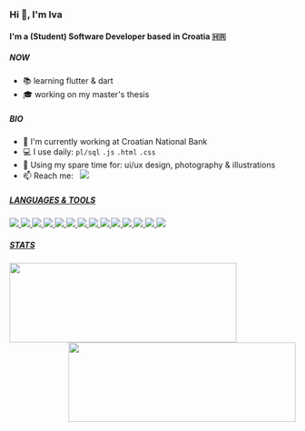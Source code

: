 ### Hi 👋, I'm Iva

#### I'm a (Student) Software Developer based in Croatia :croatia:

##### NOW
- :books: learning flutter & dart
- :mortar_board: working on my master's thesis

##### BIO
- 🏦 I'm currently working at Croatian National Bank
- 💻 I use daily: `pl/sql` `.js` `.html` `.css`
- 🎨 Using my spare time for: ui/ux design, photography & illustrations
- 📫 Reach me: &nbsp; <a href="https://www.linkedin.com/in/iva-papac-639536197/" target="_blank"><img src="https://img.shields.io/badge/linkedin-0077B5.svg?style=flat&logo=linkedin&logoColor=white"/>

##### LANGUAGES & TOOLS
  <p>
    <img src="https://img.shields.io/badge/HTML5-E34F26?style=flat&logo=html5&logoColor=white"/>
    <img src="https://img.shields.io/badge/CSS3-1572B6?style=flat&logo=css3&logoColor=white"/>
    <img src="https://img.shields.io/badge/JavaScript-F7DF1E?style=flate&logo=javascript&logoColor=black"/>
    <img src="https://img.shields.io/badge/React-20232A?style=flat&logo=react&logoColor=61DAFB"/>
    <img src="https://img.shields.io/badge/Material--UI-0081CB?style=flat&logo=material-ui&logoColor=white"/>
    <img src="https://img.shields.io/badge/Redux-593D88?style=flat&logo=redux&logoColor=white"/>
    <img src="https://img.shields.io/badge/Node.js-43853D?style=flat&logo=node.js&logoColor=white"/>
    <img src="https://img.shields.io/badge/Express.js-404D59?style=flat"/>
    <img src="https://img.shields.io/badge/Java-ED8B00?style=flat&logo=java&logoColor=white"/>
    <img src="https://img.shields.io/badge/Kotlin-0095D5?&style=flat&logo=kotlin&logoColor=white"/>
    <img src="https://img.shields.io/badge/Flutter-02569B?style=flat&logo=flutter&logoColor=white"/>
    <img src="https://img.shields.io/badge/Dart-0175C2?style=flat&logo=dart&logoColor=white"/>
    <img src="https://img.shields.io/badge/PostgreSQL-316192?style=flat&logo=postgresql&logoColor=white"/>
    <img src="https://img.shields.io/badge/MongoDB-4EA94B?style=flat&logo=mongodb&logoColor=white"/>
  </p>

##### STATS
<p>
  <img align="left" height="140" width="400" src="https://github-readme-stats.vercel.app/api?username=ivapapac&count_private=true&show_icons=true&theme=vue&hide_border=true&line_height=20&show_owner=true"/>
  <img align="right" height="140" width="400" src="https://github-readme-stats.vercel.app/api/top-langs/?username=ivapapac&layout=compact&langs_count=3&theme=vue&hide_border=true"
</p>
